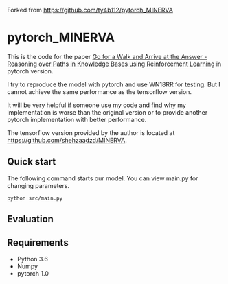 Forked from https://github.com/ty4b112/pytorch_MINERVA


# pytorch_MINERVA
This is the code for the paper [Go for a Walk and Arrive at the Answer - Reasoning over Paths in Knowledge Bases using Reinforcement Learning](https://arxiv.org/abs/1711.05851) in pytorch version.

I try to reproduce the model with pytorch and use WN18RR for testing. But I cannot achieve the same performance as the tensorflow version.

It will be very helpful if someone use my code and find why my implementation is worse than the original version or to provide another pytorch implementation with better performance. 

The tensorflow version provided by the author is located at https://github.com/shehzaadzd/MINERVA.



## Quick start

The following command starts our model. You can view main.py for changing parameters.

```
python src/main.py
```

## Evaluation



## Requirements

- Python 3.6
- Numpy 
- pytorch 1.0

